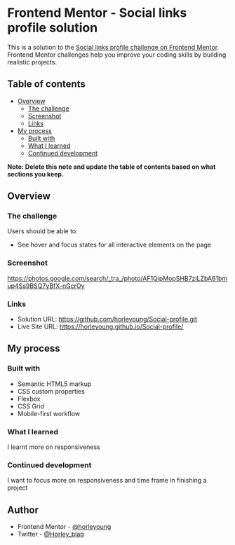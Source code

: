 # Frontend Mentor - Social links profile solution

This is a solution to the [Social links profile challenge on Frontend Mentor](https://www.frontendmentor.io/challenges/social-links-profile-UG32l9m6dQ). Frontend Mentor challenges help you improve your coding skills by building realistic projects. 

## Table of contents

- [Overview](#overview)
  - [The challenge](#the-challenge)
  - [Screenshot](#screenshot)
  - [Links](#links)
- [My process](#my-process)
  - [Built with](#built-with)
  - [What I learned](#what-i-learned)
  - [Continued development](#continued-development)

**Note: Delete this note and update the table of contents based on what sections you keep.**

## Overview

### The challenge

Users should be able to:

- See hover and focus states for all interactive elements on the page

### Screenshot

https://photos.google.com/search/_tra_/photo/AF1QipMopSHB7ziLZbA61bmup4Ss9BSQ7yBfX-nGcrOy

### Links

- Solution URL: https://github.com/horleyoung/Social-profile.git
- Live Site URL: https://horleyoung.github.io/Social-profile/

## My process

### Built with

- Semantic HTML5 markup
- CSS custom properties
- Flexbox
- CSS Grid
- Mobile-first workflow

### What I learned

I learnt more on responsiveness 

### Continued development
I want to focus more on responsiveness and time frame in finishing a project

## Author
- Frontend Mentor - [@horleyoung](https://www.frontendmentor.io/profile/horleyoung)
- Twitter - [@Horley_blaq](https://www.twitter.com/Horley_blaq)

